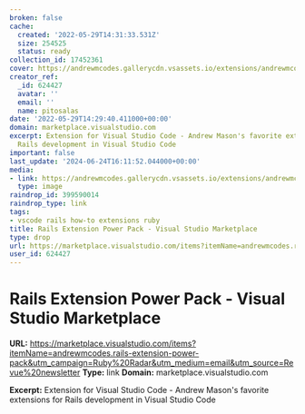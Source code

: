 ```yaml
---
broken: false
cache:
  created: '2022-05-29T14:31:33.531Z'
  size: 254525
  status: ready
collection_id: 17452361
cover: https://andrewmcodes.gallerycdn.vsassets.io/extensions/andrewmcodes/rails-extension-power-pack/1.0.0/1653556705947/Microsoft.VisualStudio.Services.Icons.Default
creator_ref:
  _id: 624427
  avatar: ''
  email: ''
  name: pitosalas
date: '2022-05-29T14:29:40.411000+00:00'
domain: marketplace.visualstudio.com
excerpt: Extension for Visual Studio Code - Andrew Mason's favorite extensions for
  Rails development in Visual Studio Code
important: false
last_update: '2024-06-24T16:11:52.044000+00:00'
media:
- link: https://andrewmcodes.gallerycdn.vsassets.io/extensions/andrewmcodes/rails-extension-power-pack/1.0.0/1653556705947/Microsoft.VisualStudio.Services.Icons.Default
  type: image
raindrop_id: 399590014
raindrop_type: link
tags:
- vscode rails how-to extensions ruby
title: Rails Extension Power Pack - Visual Studio Marketplace
type: drop
url: https://marketplace.visualstudio.com/items?itemName=andrewmcodes.rails-extension-power-pack&utm_campaign=Ruby%20Radar&utm_medium=email&utm_source=Revue%20newsletter
user_id: 624427
---
```


# Rails Extension Power Pack - Visual Studio Marketplace

**URL:** https://marketplace.visualstudio.com/items?itemName=andrewmcodes.rails-extension-power-pack&utm_campaign=Ruby%20Radar&utm_medium=email&utm_source=Revue%20newsletter
**Type:** link
**Domain:** marketplace.visualstudio.com

**Excerpt:** Extension for Visual Studio Code - Andrew Mason's favorite extensions for Rails development in Visual Studio Code
